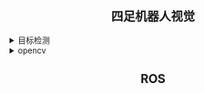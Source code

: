 
## <div align="center">四足机器人视觉</div>


<details>
  <summary>目标检测</summary>

<br>
目录

- [题目](#题目)
- [数据集要求](#数据集要求)
- [题目要求](#题目要求)
- [链接](#链接)

#### 题目
  使用YOLOv5n模型实现六种动物的识别，五种动物包括鸟、猫咪、狗、马、大象和长颈鹿

#### 数据集要求
**Image**：
   - 分辨率640*640
**Label**：
   - 列1 - 目标类别id,列2 - 目标中心位置x,列3 - 目标中心位置y,列4 - 目标宽度w,列5 - 目标高度h。
   - x，y，w，h是小于1的浮点数，因为是经过对图像进行了归一化处理得到的值，也就是目标的真实的x，w值除以图像的宽度，y，h除以图像的高度。
**Classes**：
   - 一行代表一个类别，行号代表类别id。可以使用classes.json文件来描述数据集的类别信息，这样方便我们通过classes.json文件生成classes.txt用于训练，呈现时使用中文标签。


#### 题目要求

**视频录制**：录制一段识别包含鸟、猫咪、狗、马、大象和长颈鹿的随机3种动物的视频。
   - 视频要求：确保视频时长5-10秒，视频格式为指定格式（例如MP4），命名为“动物识别题视频”。
**文件夹命名和压缩打包**：
   - 将所有相关文件（视频、技术方案文档等）放入一个文件夹中，按照指定方式命名（例如"队伍名称"）。
   - 使用压缩软件将文件夹压缩成一个压缩包（例如"队伍名称.zip"），总压缩文件大小不超过200M。
**文件结构**： 
```
/队伍名称/
├── 技术方案文档.docx
├── 动物识别题视频.mp4
└── 其他文件
```

#### 链接
- [YOLOv5视频教程](https://www.bilibili.com/video/BV15F4m1E7MS/?spm_id_from=333.880.my_history.page.click&vd_source=eea65351cdee42099badad80d9c6eac3)
- [YOLOv5官方使用文档](https://docs.ultralytics.com/)
  
</details>


<details>
  <summary>opencv</summary>

<br>
  使用opencv库实现图形识别计数和QR码识别
  
</details>


## <div align="center">ROS</div>
